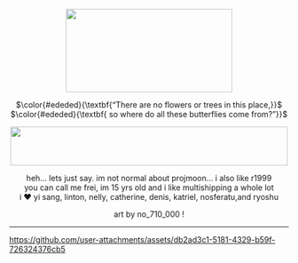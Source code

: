 <p align="center">
<img src="https://i.postimg.cc/6QF98By0/kootot.png" data-canonical-src="(https://i.postimg.cc/6QF98By0/kootot.png)" width="300" height="150" />
</p>

<p align="center">
 $\color{#ededed}{\textbf{“There are no flowers or trees in this place,}}$ <br/>
 $\color{#ededed}{\textbf{ so where do all these butterflies come from?”}}$
</p>

<p align="center">
<img src="https://files.catbox.moe/yzadv4.png" data-canonical-src="(https://files.catbox.moe/yzadv4.png)" width="500" height="70"
</p>

<p align="center">
heh... lets just say. im not normal about projmoon... i also like r1999 <br/>
you can call me frei, im 15 yrs old and i like multishipping a whole lot <br/>
i ♥ yi sang, linton, nelly, catherine, denis, katriel, nosferatu,and ryoshu
</p>

<p align="center">
art by no_710_000 !
</p>
 
***

https://github.com/user-attachments/assets/db2ad3c1-5181-4329-b59f-726324376cb5

